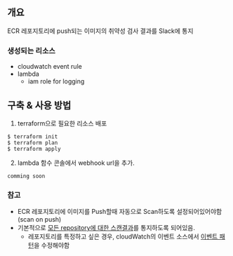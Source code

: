 ## 개요
ECR 레포지토리에 push되는 이미지의 취약성 검사 결과를 Slack에 통지

### 생성되는 리소스
- cloudwatch event rule
- lambda
  - iam role for logging

## 구축 & 사용 방법
1. terraform으로 필요한 리소스 배포
```
$ terraform init
$ terraform plan
$ terraform apply
```

2. lambda 함수 콘솔에서 webhook url을 추가.
```
comming soon
```

### 참고
- ECR 레포지토리에 이미지를 Push할때 자동으로 Scan하도록 설정되어있어야함(scan on push)
- 기본적으로 [모든 repository에 대한 스캔결과](https://github.com/LeekeunJe/infra_archvie/blob/master/Terraform/ecr-image-push-detector/module/cloudwatch_event_rule/main.tf#L6)를 통지하도록 되어있음.
  - 레포지토리를 특정하고 싶은 경우, cloudWatch의 이벤트 소스에서 [이벤트 패턴](https://docs.aws.amazon.com/ko_kr/codepipeline/latest/userguide/create-cwe-ecr-source-console.html)을 수정해야함
